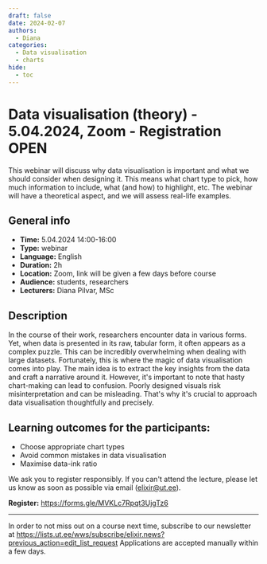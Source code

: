 ```yaml
---
draft: false
date: 2024-02-07
authors:
  - Diana
categories:
  - Data visualisation
  - charts
hide:
  - toc
---
```


# Data visualisation (theory) - 5.04.2024, Zoom - Registration OPEN

This webinar will discuss why data visualisation is important and what we should consider when designing it. This means what chart type to pick, how much information to include, what (and how) to highlight, etc. The webinar will have a theoretical aspect, and we will assess real-life examples.


<!-- more -->
## General info 

* __Time:__ 5.04.2024 14:00-16:00
* __Type:__ webinar
* __Language:__ English
* __Duration:__ 2h
* __Location:__ Zoom, link will be given a few days before course
* __Audience:__ students, researchers
* __Lecturers:__ Diana Pilvar, MSc

## Description

In the course of their work, researchers encounter data in various forms. Yet, when data is presented in its raw, tabular form, it often appears as a complex puzzle. This can be incredibly overwhelming when dealing with large datasets. Fortunately, this is where the magic of data visualisation comes into play. The main idea is to extract the key insights from the data and craft a narrative around it. However, it's important to note that hasty chart-making can lead to confusion. Poorly designed visuals risk misinterpretation and can be misleading. That's why it's crucial to approach data visualisation thoughtfully and precisely.


## Learning outcomes for the participants:

* Choose appropriate chart types
* Avoid common mistakes in data visualisation
* Maximise data-ink ratio


We ask you to register responsibly. If you can't attend the lecture, please let us know as soon as possible via email (elixir@ut.ee).

__Register:__   https://forms.gle/MVKLc7Rpqt3UjgTz6 

---

In order to not miss out on a course next time, subscribe to our newsletter at  https://lists.ut.ee/wws/subscribe/elixir.news?previous_action=edit_list_request
Applications are accepted manually within a few days. 